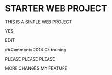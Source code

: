 # STARTER WEB PROJECT
THIS IS A SIMPLE WEB PROJECT

YES

EDIT

##Comments
2014 Git training

PLEASE PLEASE PLEASE

MORE CHANGES MY FEATURE